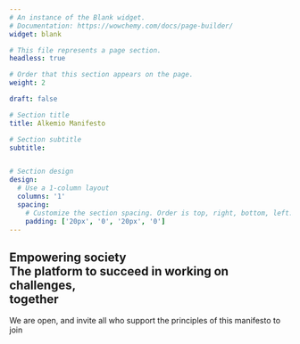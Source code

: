 ```yaml
---
# An instance of the Blank widget.
# Documentation: https://wowchemy.com/docs/page-builder/
widget: blank

# This file represents a page section.
headless: true

# Order that this section appears on the page.
weight: 2

draft: false

# Section title
title: Alkemio Manifesto

# Section subtitle
subtitle:


# Section design
design:
  # Use a 1-column layout
  columns: '1'
  spacing:
    # Customize the section spacing. Order is top, right, bottom, left.
    padding: ['20px', '0', '20px', '0']
---
```


<h2 class="text-center p-3"> Empowering society <br> The platform to succeed in working on challenges, <br>together </h2>
<p class="font-italic text-center pb-2">
We are open, and invite all who support the principles of this manifesto to join
</p>
